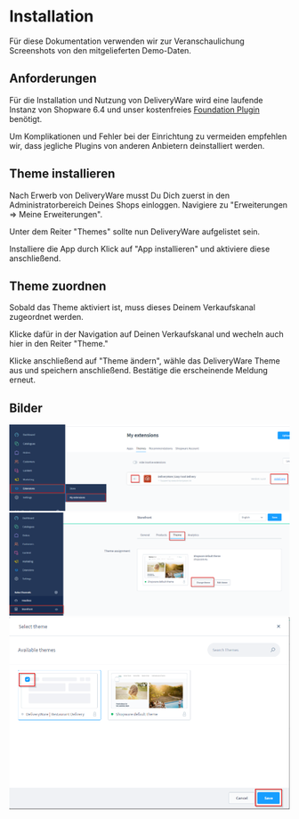 # Installation


Für diese Dokumentation verwenden wir zur Veranschaulichung Screenshots von den mitgelieferten Demo-Daten.



## Anforderungen
Für die Installation und Nutzung von DeliveryWare wird eine laufende Instanz von Shopware 6.4 und unser kostenfreies [Foundation Plugin](../../foundation/index.md) benötigt.

Um Komplikationen und Fehler bei der Einrichtung zu vermeiden empfehlen wir, dass jegliche Plugins von anderen Anbietern deinstalliert werden.


## Theme installieren

Nach Erwerb von DeliveryWare musst Du Dich zuerst in den Administratorbereich
Deines Shops einloggen.
Navigiere zu "Erweiterungen => Meine Erweiterungen".

Unter dem Reiter "Themes" sollte nun DeliveryWare aufgelistet sein.

Installiere die App durch Klick auf "App installieren" und aktiviere diese anschließend.

## Theme zuordnen

Sobald das Theme aktiviert ist, muss dieses Deinem Verkaufskanal zugeordnet werden.

Klicke dafür in der Navigation auf Deinen Verkaufskanal und wecheln auch hier in den Reiter "Theme."

Klicke anschließend auf "Theme ändern", wähle das DeliveryWare Theme aus und
speichern anschließend.
Bestätige die erscheinende Meldung erneut.

## Bilder
![](img/dewa_install_1.png)
![](img/dewa_install_2.png)
![](img/dewa_install_3.png)


